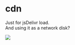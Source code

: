 # cdn
Just for jsDelivr load.<br>
And using it as a network disk?

[![](https://data.jsdelivr.com/v1/package/gh/Kyomotoi/CDN/badge)](https://www.jsdelivr.com/package/gh/Kyomotoi/CDN)
